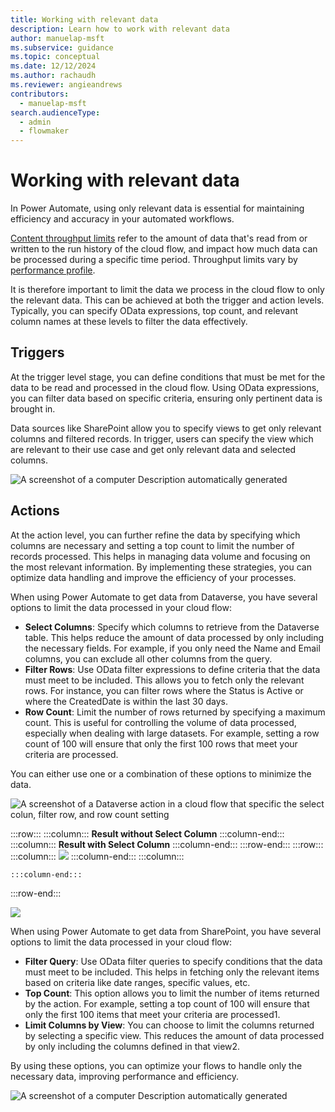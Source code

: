 ```yaml
---
title: Working with relevant data
description: Learn how to work with relevant data
author: manuelap-msft
ms.subservice: guidance
ms.topic: conceptual
ms.date: 12/12/2024
ms.author: rachaudh
ms.reviewer: angieandrews
contributors: 
  - manuelap-msft
search.audienceType: 
  - admin
  - flowmaker
---
```


# Working with relevant data

In Power Automate, using only relevant data is essential for maintaining efficiency and accuracy in your automated workflows.

[Content throughput limits](/power-automate/limits-and-config#throughput-limits) refer to the amount of data that's read from or written to the run history of the cloud flow, and impact how much data can be processed during a specific time period. Throughput limits vary by [performance profile](/power-automate/limits-and-config#performance-profiles).

It is therefore important to limit the data we process in the cloud flow to only the relevant data. This can be achieved at both the trigger and action levels. Typically, you can specify OData expressions, top count, and relevant column names at these levels to filter the data effectively.

## Triggers

At the trigger level stage, you can define conditions that must be met for the data to be read and processed in the cloud flow. Using OData expressions, you can filter data based on specific criteria, ensuring only pertinent data is brought in.

Data sources like SharePoint allow you to specify views to get only relevant columns and filtered records. In trigger, users can specify the view which are relevant to their use case and get only relevant data and selected columns.

![A screenshot of a computer  Description automatically generated](media/image22.png)

## Actions

At the action level, you can further refine the data by specifying which columns are necessary and setting a top count to limit the number of records processed. This helps in managing data volume and focusing on the most relevant information.
By implementing these strategies, you can optimize data handling and improve the efficiency of your processes.

When using Power Automate to get data from Dataverse, you have several options to limit the data processed in your cloud flow:

- **Select Columns**: Specify which columns to retrieve from the Dataverse table. This helps reduce the amount of data processed by only including the necessary fields. For example, if you only need the Name and Email columns, you can exclude all other columns from the query.
- **Filter Rows**: Use OData filter expressions to define criteria that the data must meet to be included. This allows you to fetch only the relevant rows. For instance, you can filter rows where the Status is Active or where the CreatedDate is within the last 30 days.
- **Row Count**: Limit the number of rows returned by specifying a maximum count. This is useful for controlling the volume of data processed, especially when dealing with large datasets. For example, setting a row count of 100 will ensure that only the first 100 rows that meet your criteria are processed.

You can either use one or a combination of these options to minimize the data.

![A screenshot of a Dataverse action in a cloud flow that specific the select colun, filter row, and row count setting](media/image23.png)

<!-- TODO replace with code view -->
:::row:::
    :::column:::
    **Result without Select Column**
    :::column-end:::
    :::column:::
    **Result with Select Column** 
    :::column-end:::
:::row-end:::
:::row:::
    :::column:::
    ![](media/image24.png)
    :::column-end:::
    :::column:::
    
    :::column-end:::
:::row-end:::

![](media/image25.png)

When using Power Automate to get data from SharePoint, you have several options to limit the data processed in your cloud flow:

- **Filter Query**: Use OData filter queries to specify conditions that the data must meet to be included. This helps in fetching only the relevant items based on criteria like date ranges, specific values, etc.
- **Top Count**: This option allows you to limit the number of items returned by the action. For example, setting a top count of 100 will ensure that only the first 100 items that meet your criteria are processed1.
- **Limit Columns by View**: You can choose to limit the columns returned by selecting a specific view. This reduces the amount of data processed by only including the columns defined in that view2.

By using these options, you can optimize your flows to handle only the necessary data, improving performance and efficiency.

<!-- TODO replace with code view -->
![A screenshot of a computer  Description automatically generated](media/image26.png)